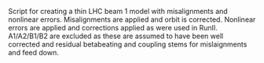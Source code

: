 Script for creating a thin LHC beam 1 model with misalignments and nonlinear errors.
Misalignments are applied and orbit is corrected.
Nonlinear errors are applied and corrections applied as were used in RunII. 
A1/A2/B1/B2 are excluded as these are assumed to have been well corrected and residual betabeating and
coupling stems for mislaignments and feed down.